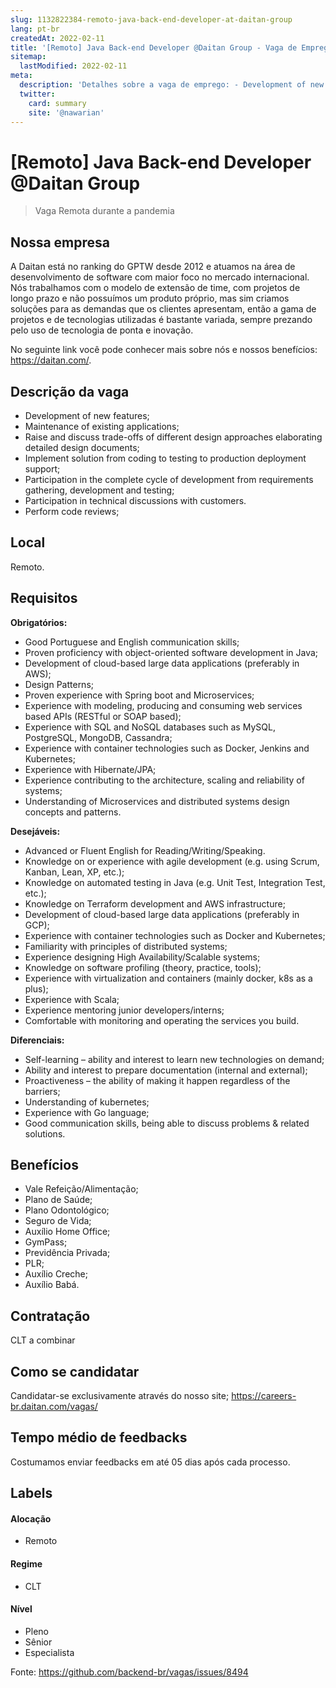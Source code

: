 ```yaml
---
slug: 1132822384-remoto-java-back-end-developer-at-daitan-group
lang: pt-br
createdAt: 2022-02-11
title: '[Remoto] Java Back-end Developer @Daitan Group - Vaga de Emprego'
sitemap:
  lastModified: 2022-02-11
meta:
  description: 'Detalhes sobre a vaga de emprego: - Development of new features; - Maintenance of existing applications; - Raise and discuss trade-offs of different design approaches elaborating detailed design documents; - Implement solution from coding to testing to production deployment support; - Participation in the complete cycle of development from requirements gathering, development and testing; - Participation in technical discussions with customers. - Perform code reviews;'
  twitter:
    card: summary
    site: '@nawarian'
---
```


# [Remoto] Java Back-end Developer @Daitan Group

<!--
==================================================
Caso a vaga for remoto durante a pandemia informar no texto "Remoto durante o covid"
==================================================
-->
<!-- 
==================================================
POR FAVOR, SÓ POSTE SE A VAGA FOR PARA BACK-END!

Não faça distinção de gênero no título da vaga.

Use: "Back-End Developer" ao invés de 
"Desenvolvedor Back-End" \o/

Exemplo: `[São Paulo] Back-End Developer @ NOME DA EMPRESA`
==================================================
-->
<!--
==================================================
Caso a vaga for remoto durante a pandemia deixar a linha abaixo
==================================================
-->
> Vaga Remota durante a pandemia

## Nossa empresa

A Daitan está no ranking do GPTW desde 2012 e atuamos na área de desenvolvimento de software com maior foco no mercado internacional.
Nós trabalhamos com o modelo de extensão de time, com projetos de longo prazo e não possuímos um produto próprio, mas sim criamos soluções para as demandas que os clientes apresentam, então a gama de projetos e de tecnologias utilizadas é bastante variada, sempre prezando pelo uso de tecnologia de ponta e inovação.

No seguinte link você pode conhecer mais sobre nós e nossos benefícios: https://daitan.com/.

## Descrição da vaga
- Development of new features;
- Maintenance of existing applications;
- Raise and discuss trade-offs of different design approaches elaborating detailed design documents;
- Implement solution from coding to testing to production deployment support;
- Participation in the complete cycle of development from requirements gathering, development and testing;
- Participation in technical discussions with customers.
- Perform code reviews;

## Local

Remoto.

## Requisitos

**Obrigatórios:**
- Good Portuguese and English communication skills;
- Proven proficiency with object-oriented software development in Java;
- Development of cloud-based large data applications (preferably in AWS);
- Design Patterns;
- Proven experience with Spring boot and Microservices;
- Experience with modeling, producing and consuming web services based APIs (RESTful or SOAP based);
- Experience with SQL and NoSQL databases such as MySQL, PostgreSQL, MongoDB, Cassandra;
- Experience with container technologies such as Docker, Jenkins and Kubernetes;
- Experience with Hibernate/JPA;
- Experience contributing to the architecture, scaling and reliability of systems;
- Understanding of Microservices and distributed systems design concepts and patterns.

**Desejáveis:**
- Advanced or Fluent English for Reading/Writing/Speaking.
- Knowledge on or experience with agile development (e.g. using Scrum, Kanban, Lean, XP, etc.);
- Knowledge on automated testing in Java (e.g. Unit Test, Integration Test, etc.);
- Knowledge on Terraform development and AWS infrastructure;
- Development of cloud-based large data applications (preferably in GCP);
- Experience with container technologies such as Docker and Kubernetes;
- Familiarity with principles of distributed systems;
- Experience designing High Availability/Scalable systems;
- Knowledge on software profiling (theory, practice, tools);
- Experience with virtualization and containers (mainly docker, k8s as a plus);
- Experience with Scala;
- Experience mentoring junior developers/interns;
- Comfortable with monitoring and operating the services you build.

**Diferenciais:**
- Self-learning – ability and interest to learn new technologies on demand;
- Ability and interest to prepare documentation (internal and external);
- Proactiveness – the ability of making it happen regardless of the barriers;
- Understanding of kubernetes;
- Experience with Go language;
- Good communication skills, being able to discuss problems & related solutions.

## Benefícios

- Vale Refeição/Alimentação;
- Plano de Saúde;
- Plano Odontológico;
- Seguro de Vida;
- Auxílio Home Office;
- GymPass;
- Previdência Privada;
- PLR;
- Auxílio Creche;
- Auxílio Babá.


## Contratação

CLT a combinar

## Como se candidatar

Candidatar-se exclusivamente através do nosso site; https://careers-br.daitan.com/vagas/

## Tempo médio de feedbacks

Costumamos enviar feedbacks em até 05 dias após cada processo.

## Labels
<!-- retire os labels que não fazem sentido à vaga -->

#### Alocação
- Remoto

#### Regime
- CLT

#### Nível
- Pleno
- Sênior
- Especialista




Fonte: https://github.com/backend-br/vagas/issues/8494